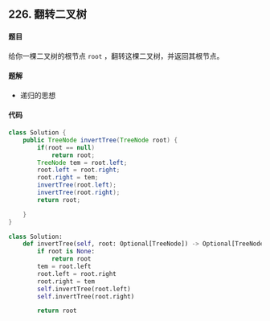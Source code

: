 ## 226. 翻转二叉树

#### 题目

给你一棵二叉树的根节点 `root` ，翻转这棵二叉树，并返回其根节点。

#### 题解

- 递归的思想



#### 代码

```java
class Solution {
    public TreeNode invertTree(TreeNode root) {
        if(root == null)
            return root;
        TreeNode tem = root.left;
        root.left = root.right;
        root.right = tem;
        invertTree(root.left);
        invertTree(root.right);
        return root;

    }
}
```

```python
class Solution:
    def invertTree(self, root: Optional[TreeNode]) -> Optional[TreeNode]:
        if root is None:
            return root
        tem = root.left
        root.left = root.right
        root.right = tem
        self.invertTree(root.left)
        self.invertTree(root.right)

        return root
```

